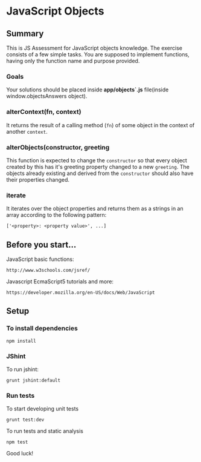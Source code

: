 # JavaScript Objects

## Summary

This is JS Assessment for JavaScript objects knowledge. The exercise consists of a few simple tasks. You are supposed to implement functions, having 
only the function name and purpose provided.

### Goals

Your solutions should be placed inside **app/objects`.js** file(inside window.objectsAnswers object).

### alterContext(fn, context)

It returns the result of a calling method (`fn`) of some object in the context of another `context`.

### alterObjects(constructor, greeting

This function is expected to change the `constructor` so that every object created by this has it's greeting property changed
to a new `greeting`. 
The objects already existing and derived from the `constructor` should also have their properties changed.

### iterate

It iterates over the object properties and returns them as a strings in an array according to the following pattern:

    ['<property>: <property value>', ...]

## Before you start...

JavaScript basic functions:

    http://www.w3schools.com/jsref/
    
Javascript EcmaScript5 tutorials and more:

    https://developer.mozilla.org/en-US/docs/Web/JavaScript

## Setup

### To install dependencies

    npm install

### JShint

To run jshint:

    grunt jshint:default

### Run tests

To start developing unit tests

    grunt test:dev
 
To run tests and static analysis

    npm test

Good luck!
 
